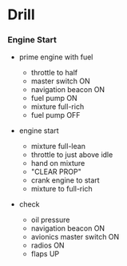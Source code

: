 # Drill

### Engine Start

* prime engine with fuel
  * throttle to half
  * master switch ON
  * navigation beacon ON
  * fuel pump ON
  * mixture full-rich
  * fuel pump OFF

* engine start
  * mixture full-lean
  * throttle to just above idle
  * hand on mixture
  * "CLEAR PROP"
  * crank engine to start
  * mixture to full-rich

* check
  * oil pressure
  * navigation beacon ON
  * avionics master switch ON
  * radios ON
  * flaps UP
  